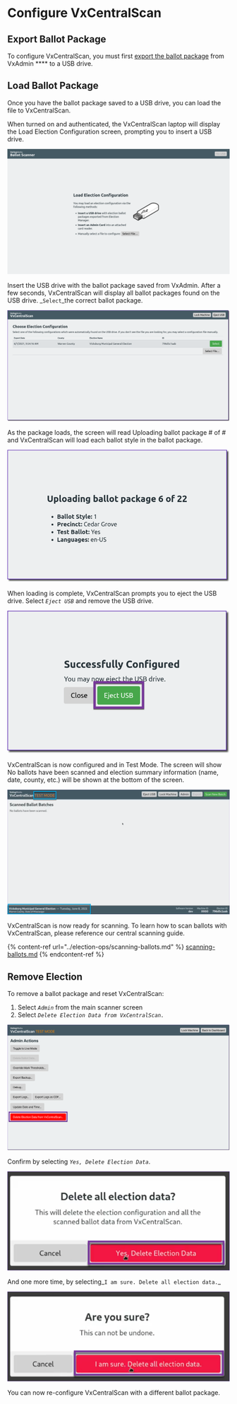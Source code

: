 # Configure VxCentralScan

## Export Ballot Package

To configure VxCentralScan, you must first [export the ballot package](export-ballot-package.md) from VxAdmin **** to a USB drive.&#x20;

## Load Ballot Package

Once you have the ballot package saved to a USB drive, you can load the file to VxCentralScan.

When turned on and authenticated, the VxCentralScan laptop will display the Load Election Configuration screen, prompting you to insert a USB drive.

![](<../.gitbook/assets/Parallels Picture 18.png>)

Insert the USB drive with the ballot package saved from VxAdmin. After a few seconds, VxCentralScan will display all ballot packages found on the USB drive. _`Select`_the correct ballot package.&#x20;

![](<../.gitbook/assets/image (167).png>)

As the package loads, the screen will read Uploading ballot package # of # and VxCentralScan will load each ballot style in the ballot package.

![](<../.gitbook/assets/image (214) (1).png>)

When loading is complete, VxCentralScan prompts you to eject the USB drive. Select _`Eject USB`_ and remove the USB drive.

![](<../.gitbook/assets/image (112).png>)

VxCentralScan is now configured and in Test Mode. The screen will show No ballots have been scanned and election summary information (name, date, county, etc.) will be shown at the bottom of the screen.&#x20;

![](<../.gitbook/assets/image (177).png>)

VxCentralScan is now ready for scanning. To learn how to scan ballots with VxCentralScan, please reference our central scanning guide.

{% content-ref url="../election-ops/scanning-ballots.md" %}
[scanning-ballots.md](../election-ops/scanning-ballots.md)
{% endcontent-ref %}

## Remove Election

To remove a ballot package and reset VxCentralScan:

1. Select _`Admin`_ from the main scanner screen
2. Select _`Delete Election Data from VxCentralScan.`_

![](<../.gitbook/assets/image (140).png>)

Confirm by selecting _`Yes, Delete Election Data`_.

![](<../.gitbook/assets/image (86).png>)

And one more time, by selecting_`I am sure. Delete all election data.`_

![](<../.gitbook/assets/image (121).png>)

You can now re-configure VxCentralScan with a different ballot package.


